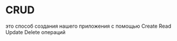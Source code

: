 # CRUD
это способ создания нашего приложения с помощью Create Read Update Delete операций                                                                   